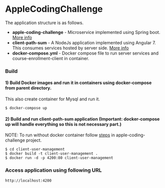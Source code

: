 # AppleCodingChallenge


The application structure is as follows.
- **apple-coding-challenge** - Microservice implemented using Spring boot. [More info](apple-coding-challenge/README.md)
- **client-path-sum** - A NodeJs application implemented using Angular 7. This consumes services hosted by server side.  [More info](client-path-sum/README.md)
- **docker-compose.yml** - Docker compose file to run server services and course-enrollment-client in container.

### Build

#### 1) Build Docker images and run it in containers using docker-compose from parent directory.
   This also create container for Mysql and run it.
   
```
$ docker-compose up
```


#### 2) Build and run client-path-sum application (Important: docker-compose up will handle everything so this is not necessary part.)
NOTE: To run without docker container follow [steps](apple-coding-challenge/README.md) in apple-coding-challenge project.

```
$ cd client-user-management
$ docker build -t client-user-management .
$ docker run -d -p 4200:80 client-user-management
```

### Access application using following URL

```
http://localhost:4200
```
